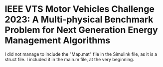 # IEEE VTS Motor Vehicles Challenge 2023: A Multi-physical Benchmark Problem for Next Generation Energy Management Algorithms


I did not manage to include the "Map.mat" file in the Simulink file, as it is a struct file. I included it in the main.m file, at the very beginning.
